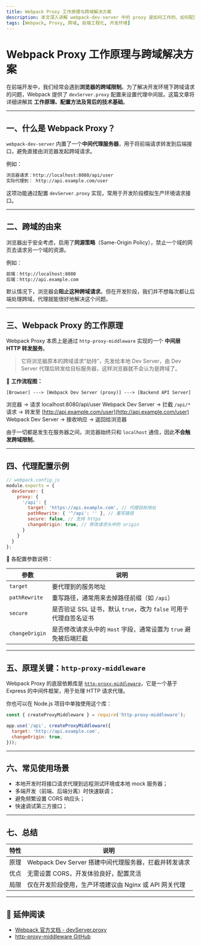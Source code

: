 ```yaml
---
title: Webpack Proxy 工作原理与跨域解决方案
description: 本文深入讲解 webpack-dev-server 中的 proxy 是如何工作的、如何配置代理服务器，以及它是如何帮助开发环境中解决跨域问题的。
tags: [Webpack, Proxy, 跨域, 前端工程化, 开发环境]
---
```


# Webpack Proxy 工作原理与跨域解决方案

在前端开发中，我们经常会遇到**浏览器的跨域限制**。为了解决开发环境下跨域请求的问题，Webpack 提供了 `devServer.proxy` 配置来设置代理中间层。这篇文章将详细讲解其 **工作原理、配置方法及背后的技术基础**。

---

## 一、什么是 Webpack Proxy？

`webpack-dev-server` 内置了一个**中间代理服务器**，用于将前端请求转发到后端接口，避免直接由浏览器发起跨域请求。

例如：

```bash
浏览器请求：http://localhost:8080/api/user
实际代理到： http://api.example.com/user
````

这项功能通过配置 `devServer.proxy` 实现，常用于开发阶段模拟生产环境请求接口。

---

## 二、跨域的由来

浏览器出于安全考虑，启用了**同源策略**（Same-Origin Policy），禁止一个域的网页去请求另一个域的资源。

例如：

```bash
前端：http://localhost:8080
后端：http://api.example.com
```

默认情况下，浏览器会**阻止这种跨域请求**。但在开发阶段，我们并不想每次都让后端处理跨域，代理就能很好地解决这个问题。

---

## 三、Webpack Proxy 的工作原理

Webpack Proxy 本质上是通过 `http-proxy-middleware` 实现的一个 **中间层 HTTP 转发服务**。

> 它将浏览器原本的跨域请求“劫持”，先发给本地 Dev Server，由 Dev Server 代理后转发给目标服务器，这样浏览器就不会认为是跨域了。

📌 **工作流程图：**

```text
[Browser] ---> [Webpack Dev Server (proxy)] ---> [Backend API Server]
```

浏览器 → 请求 localhost:8080/api/user
Webpack Dev Server → 拦截 `/api/*` 请求 → 转发至 [http://api.example.com/user](http://api.example.com/user)
Webpack Dev Server → 接收响应 → 返回给浏览器

由于一切都是发生在服务器之间，浏览器始终只和 `localhost` 通信，因此**不会触发跨域限制**。

---

## 四、代理配置示例

```js
// webpack.config.js
module.exports = {
  devServer: {
    proxy: {
      '/api': {
        target: 'https://api.example.com', // 代理目标地址
        pathRewrite: { '^/api': '' }, // 重写路径
        secure: false, // 支持 https
        changeOrigin: true, // 修改请求头中的 origin
      }
    }
  }
};
```

📌 各配置参数说明：

| 参数             | 说明                                          |
| -------------- | ------------------------------------------- |
| `target`       | 要代理到的服务地址                                   |
| `pathRewrite`  | 重写路径，通常用来去掉路径前缀（如 `/api`）                   |
| `secure`       | 是否验证 SSL 证书，默认 `true`，改为 `false` 可用于代理自签名证书 |
| `changeOrigin` | 是否修改请求头中的 `Host` 字段，通常设置为 `true` 避免被后端拦截    |

---

## 五、原理关键：`http-proxy-middleware`

Webpack Proxy 的底层依赖库是 [`http-proxy-middleware`](https://github.com/chimurai/http-proxy-middleware)，它是一个基于 Express 的中间件框架，用于处理 HTTP 请求代理。

你也可以在 Node.js 项目中单独使用这个库：

```js
const { createProxyMiddleware } = require('http-proxy-middleware');

app.use('/api', createProxyMiddleware({
  target: 'http://api.example.com',
  changeOrigin: true,
}));
```

---

## 六、常见使用场景

* 本地开发时将接口请求代理到远程测试环境或本地 mock 服务器；
* 多端开发（前端、后端分离）时快速联调；
* 避免频繁设置 CORS 响应头；
* 快速调试第三方接口；

---

## 七、总结

| 特性 | 说明                                   |
| -- | ------------------------------------ |
| 原理 | Webpack Dev Server 搭建中间代理服务器，拦截并转发请求 |
| 优点 | 无需设置 CORS，开发体验良好，配置灵活                |
| 局限 | 仅在开发阶段使用，生产环境建议由 Nginx 或 API 网关代理    |

---

## 📌 延伸阅读

* [Webpack 官方文档 - devServer.proxy](https://webpack.js.org/configuration/dev-server/#devserverproxy)
* [http-proxy-middleware GitHub](https://github.com/chimurai/http-proxy-middleware)
